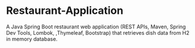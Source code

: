 # Restaurant-Application
A Java Spring Boot restaurant web application (REST APIs, Maven, Spring Dev Tools, Lombok, ,Thymeleaf, Bootstrap) that retrieves dish data from H2 in memory database.
